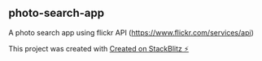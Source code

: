 ## photo-search-app

A photo search app using flickr API (https://www.flickr.com/services/api)

This project was created with [Created on StackBlitz ⚡️](https://stackblitz.com/edit/photo-search-app)